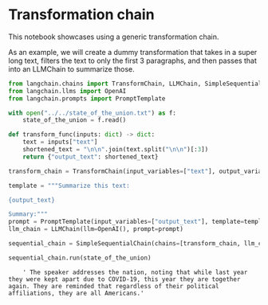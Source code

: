 # Transformation chain

This notebook showcases using a generic transformation chain.

As an example, we will create a dummy transformation that takes in a super long text, filters the text to only the first 3 paragraphs, and then passes that into an LLMChain to summarize those.

<!-- WARNING: THIS FILE WAS AUTOGENERATED! DO NOT EDIT! Instead, edit the notebook w/the location & name as this file. -->


```python
from langchain.chains import TransformChain, LLMChain, SimpleSequentialChain
from langchain.llms import OpenAI
from langchain.prompts import PromptTemplate
```


```python
with open("../../state_of_the_union.txt") as f:
    state_of_the_union = f.read()
```


```python
def transform_func(inputs: dict) -> dict:
    text = inputs["text"]
    shortened_text = "\n\n".join(text.split("\n\n")[:3])
    return {"output_text": shortened_text}

transform_chain = TransformChain(input_variables=["text"], output_variables=["output_text"], transform=transform_func)
```


```python
template = """Summarize this text:

{output_text}

Summary:"""
prompt = PromptTemplate(input_variables=["output_text"], template=template)
llm_chain = LLMChain(llm=OpenAI(), prompt=prompt)
```


```python
sequential_chain = SimpleSequentialChain(chains=[transform_chain, llm_chain])
```


```python
sequential_chain.run(state_of_the_union)
```

<CodeOutputBlock lang="python">

```
    ' The speaker addresses the nation, noting that while last year they were kept apart due to COVID-19, this year they are together again. They are reminded that regardless of their political affiliations, they are all Americans.'
```

</CodeOutputBlock>
